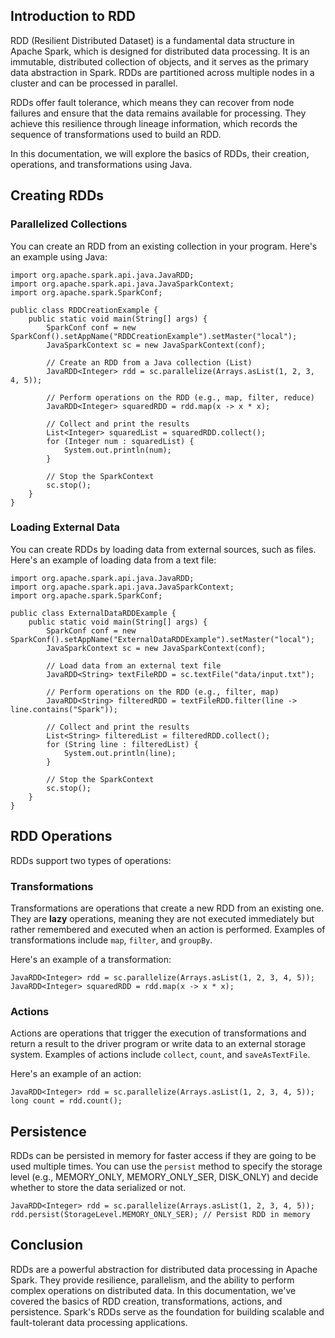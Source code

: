 ## Introduction to RDD

RDD (Resilient Distributed Dataset) is a fundamental data structure in Apache Spark, which is designed for distributed data processing. It is an immutable, distributed collection of objects, and it serves as the primary data abstraction in Spark. RDDs are partitioned across multiple nodes in a cluster and can be processed in parallel.

RDDs offer fault tolerance, which means they can recover from node failures and ensure that the data remains available for processing. They achieve this resilience through lineage information, which records the sequence of transformations used to build an RDD.

In this documentation, we will explore the basics of RDDs, their creation, operations, and transformations using Java.

## Creating RDDs

### Parallelized Collections

You can create an RDD from an existing collection in your program. Here's an example using Java:

```
import org.apache.spark.api.java.JavaRDD;
import org.apache.spark.api.java.JavaSparkContext;
import org.apache.spark.SparkConf;

public class RDDCreationExample {
    public static void main(String[] args) {
        SparkConf conf = new SparkConf().setAppName("RDDCreationExample").setMaster("local");
        JavaSparkContext sc = new JavaSparkContext(conf);

        // Create an RDD from a Java collection (List)
        JavaRDD<Integer> rdd = sc.parallelize(Arrays.asList(1, 2, 3, 4, 5));

        // Perform operations on the RDD (e.g., map, filter, reduce)
        JavaRDD<Integer> squaredRDD = rdd.map(x -> x * x);

        // Collect and print the results
        List<Integer> squaredList = squaredRDD.collect();
        for (Integer num : squaredList) {
            System.out.println(num);
        }

        // Stop the SparkContext
        sc.stop();
    }
}
```

### Loading External Data

You can create RDDs by loading data from external sources, such as files. Here's an example of loading data from a text file:

```
import org.apache.spark.api.java.JavaRDD;
import org.apache.spark.api.java.JavaSparkContext;
import org.apache.spark.SparkConf;

public class ExternalDataRDDExample {
    public static void main(String[] args) {
        SparkConf conf = new SparkConf().setAppName("ExternalDataRDDExample").setMaster("local");
        JavaSparkContext sc = new JavaSparkContext(conf);

        // Load data from an external text file
        JavaRDD<String> textFileRDD = sc.textFile("data/input.txt");

        // Perform operations on the RDD (e.g., filter, map)
        JavaRDD<String> filteredRDD = textFileRDD.filter(line -> line.contains("Spark"));

        // Collect and print the results
        List<String> filteredList = filteredRDD.collect();
        for (String line : filteredList) {
            System.out.println(line);
        }

        // Stop the SparkContext
        sc.stop();
    }
}
```

## RDD Operations

RDDs support two types of operations:

### Transformations

Transformations are operations that create a new RDD from an existing one. They are **lazy** operations, meaning they are not executed immediately but rather remembered and executed when an action is performed. Examples of transformations include `map`, `filter`, and `groupBy`.

Here's an example of a transformation:

```
JavaRDD<Integer> rdd = sc.parallelize(Arrays.asList(1, 2, 3, 4, 5));
JavaRDD<Integer> squaredRDD = rdd.map(x -> x * x);
```

### Actions

Actions are operations that trigger the execution of transformations and return a result to the driver program or write data to an external storage system. Examples of actions include `collect`, `count`, and `saveAsTextFile`.

Here's an example of an action:

```
JavaRDD<Integer> rdd = sc.parallelize(Arrays.asList(1, 2, 3, 4, 5));
long count = rdd.count();
```

## Persistence

RDDs can be persisted in memory for faster access if they are going to be used multiple times. You can use the `persist` method to specify the storage level (e.g., MEMORY_ONLY, MEMORY_ONLY_SER, DISK_ONLY) and decide whether to store the data serialized or not.

```
JavaRDD<Integer> rdd = sc.parallelize(Arrays.asList(1, 2, 3, 4, 5));
rdd.persist(StorageLevel.MEMORY_ONLY_SER); // Persist RDD in memory
```

## Conclusion

RDDs are a powerful abstraction for distributed data processing in Apache Spark. They provide resilience, parallelism, and the ability to perform complex operations on distributed data. In this documentation, we've covered the basics of RDD creation, transformations, actions, and persistence. Spark's RDDs serve as the foundation for building scalable and fault-tolerant data processing applications.